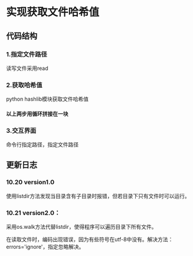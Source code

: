# 实现获取文件哈希值

## 代码结构
### 1.指定文件路径
读写文件采用read

### 2.获取哈希值
python hashlib模块获取文件哈希值

#### 以上两步用循环拼接在一块

### 3.交互界面
命令行指定路径，指定文件路径

## 更新日志
### 10.20 version1.0

使用listdir方法发现当目录含有子目录时报错，但若目录下只有文件时可以运行。

### 10.21 version2.0：

采用os.walk方法代替listdir，使得程序可以遍历目录下所有文件。

在读取文件时，编码出现错误，因为有些符号在utf-8中没有。解决方法：errors='ignore'，指定忽略解决。